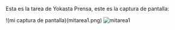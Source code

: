 Esta es la tarea de Yokasta Prensa, este es la captura de pantalla:

!(mi captura de pantalla)(mitarea1.png)
![mitarea1](https://user-images.githubusercontent.com/89703289/169955333-c2d56cce-1193-4484-b0e4-280a9bf645bb.png)
